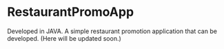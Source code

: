 # RestaurantPromoApp
Developed in JAVA. A simple restaurant promotion application that can be developed.
(Here will be updated soon.)
